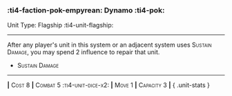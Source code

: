### :ti4-faction-pok-empyrean: **Dynamo** :ti4-pok:

Unit Type: Flagship :ti4-unit-flagship:

---

After any player's unit in this system or an adjacent system uses <span style="font-variant:small-caps;">Sustain Damage</span>, you may spend 2 influence to repair that unit.

* <span style="font-variant:small-caps;">Sustain Damage</span> 


---

__|__ <span style="font-variant:small-caps;">Cost 8</span> __|__ <span style="font-variant:small-caps;">Combat 5 :ti4-unit-dice-x2:</span> __|__ <span style="font-variant:small-caps;">Move 1</span> __|__ <span style="font-variant:small-caps;">Capacity 3</span> __|__
{ .unit-stats }
